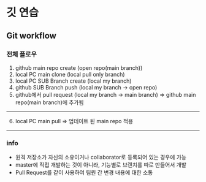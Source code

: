 # 깃 연습

## Git workflow

### 전체 플로우
1. github main repo create (open repo(main branch))
2. local PC main clone (local pull only branch)
3. local PC SUB Branch create (local my branch)
4. github SUB Branch push (local my branch -> open repo)
5. github에서 pull request (local my branch -> main branch)
=> github main repo(main branch)에 추가됨

---

6. local PC main pull
=> 업데이트 된 main repo 적용

---
### info
- 원격 저장소가 자신의 소유이거나 collaborator로 등록되어 있는 경우에 가능
- master에 직접 개발하는 것이 아니라, 기능별로 브랜치를 따로 만들어서 개발
- Pull Request를 같이 사용하여 팀원 간 변경 내용에 대한 소통